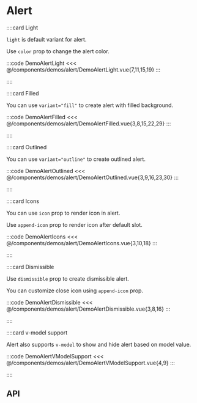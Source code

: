 <script lang="ts" setup>
import api from '@anu/component-meta/AAlert.json'
</script>

# Alert

<!-- 👉 Light -->
::::card Light

`light` is default variant for alert.

Use `color` prop to change the alert color.

:::code DemoAlertLight
<<< @/components/demos/alert/DemoAlertLight.vue{7,11,15,19}
:::

::::

<!-- 👉 Filled -->
::::card Filled

You can use `variant="fill"` to create alert with filled background.

:::code DemoAlertFilled
<<< @/components/demos/alert/DemoAlertFilled.vue{3,8,15,22,29}
:::

::::

<!-- 👉 Outlined -->
::::card Outlined

You can use `variant="outline"` to create outlined alert.

:::code DemoAlertOutlined
<<< @/components/demos/alert/DemoAlertOutlined.vue{3,9,16,23,30}
:::

::::

<!-- 👉 Icons -->
::::card Icons

You can use `icon` prop to render icon in alert.

Use `append-icon` prop to render icon after default slot.

:::code DemoAlertIcons
<<< @/components/demos/alert/DemoAlertIcons.vue{3,10,18}
:::

::::

<!-- 👉 Dismissible -->
::::card Dismissible

Use `dismissible` prop to create dismissible alert.

You can customize close icon using `append-icon` prop.

:::code DemoAlertDismissible
<<< @/components/demos/alert/DemoAlertDismissible.vue{3,8,16}
:::

::::

<!-- 👉 v-model support -->
::::card v-model support

Alert also supports `v-model` to show and hide alert based on model value.

:::code DemoAlertVModelSupport
<<< @/components/demos/alert/DemoAlertVModelSupport.vue{4,9}
:::

::::

<!-- 👉 API -->
## API

<Api :api="api"></Api>
